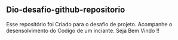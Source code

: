 ## Dio-desafio-github-repositorio

Esse repositório foi Criado para o desafio de projeto.
Acompanhe o desensolvimento do Codigo de um inciante.
Seja Bem Vindo !!
